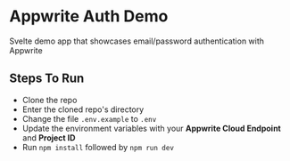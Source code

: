 # Appwrite Auth Demo

Svelte demo app that showcases email/password authentication with Appwrite

## Steps To Run

- Clone the repo
- Enter the cloned repo's directory
- Change the file `.env.example` to `.env`
- Update the environment variables with your **Appwrite Cloud Endpoint** and **Project ID**
- Run `npm install` followed by `npm run dev`